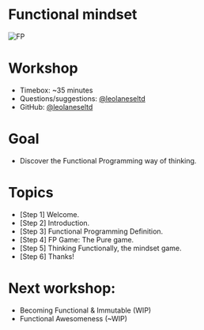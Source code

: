 # Functional mindset

![FP](https://raw.githubusercontent.com/leolanese/FP/master/enemy2.jpg "Functional programming is all about removing state from your programs/functions and leaving them pure")

# Workshop
  * Timebox: ~35 minutes
  * Questions/suggestions: [@leolaneseltd](https://twitter.com/leolaneseltd "@leolaneseltd")
  * GitHub: [@leolaneseltd](https://github.com/leolanese/FP "Functional mindset") 

# Goal
  * Discover the Functional Programming way of thinking. 

# Topics
  * [Step 1] Welcome. 
  * [Step 2] Introduction.
  * [Step 3] Functional Programming Definition.
  * [Step 4] FP Game: The Pure game.
  * [Step 5] Thinking Functionally, the mindset game. 
  * [Step 6] Thanks!
   
# Next workshop:
 * Becoming Functional & Immutable (WIP)
 * Functional Awesomeness (~WIP)


